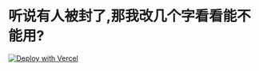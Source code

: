# 听说有人被封了,那我改几个字看看能不能用?

[![Deploy with Vercel](https://vercel.com/button)](https://vercel.com/new/git/external?repository-url=https%3A%2F%2Fgithub.com%2Fuwewxyz%2Fazcheck_real)
